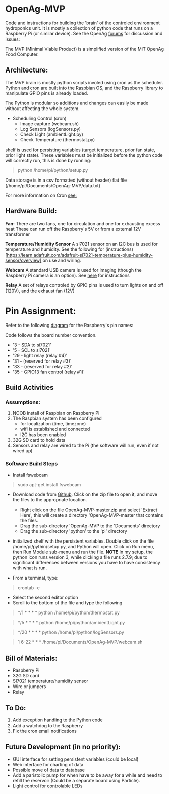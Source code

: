 # OpenAg-MVP
Code and instructions for building the 'brain' of the controled environment hydroponics unit.
It is mostly a collection of python code that runs on a Raspberry Pi (or similar device).  See the OpenAg [forums](http://forum.openag.media.mit.edu/) for discussion and issues:


The MVP (Minimal Viable Product) is a simplified version of the MIT OpenAg Food Computer.


## Architecture:
The MVP brain is mostly python scripts involed using cron as the scheduler.  
Python and cron are built into the Raspbian OS, and the Raspberry library to manipulate GPIO pins is already loaded.

The Python is modular so additions and changes can easily be made without affecting the whole system.

- Scheduling Control (cron)
    - Image capture (webcam.sh)
    - Log Sensors (logSensors.py)
    - Check Light (ambientLight.py)
    - Check Temperature (thermostat.py)

shelf is used for persisting variables (target temperature, prior fan state, prior light state).  These variables must be initialized before the python code will correctly run, this is done by running:

> python /home/pi/python/setup.py

Data storage is in a csv formatted (without header) flat file (/home/pi/Documents/OpenAg-MVP/data.txt)

For more information on Cron [see:](https://docs.oracle.com/cd/E23824_01/html/821-1451/sysrescron-24589.html)

## Hardware Build:

**Fan:**
There are two fans, one for circulation and one for exhausting excess heat  These can run off the Raspberry's 5V or from a external 12V transformer

**Temperature/Humidity Sensor**
A si7021 sensor on an I2C bus is used for temperature and humidity.  See the following for (instructions)[https://learn.adafruit.com/adafruit-si7021-temperature-plus-humidity-sensor/overview] on use and wiring.

**Webcam**
A standard USB camera is used for imaging (though the Raspberry Pi camera is an option).  See [here](https://www.raspberrypi.org/documentation/usage/webcams/) for instructions

**Relay**
A set of relays controled by GPIO pins is used to turn lights on and off (120V), and the exhaust fan (12V)

# Pin Assignment:
Refer to the following [diagram](https://docs.particle.io/datasheets/raspberrypi-datasheet/#pin-out-diagram) for the Raspberry's pin names:

Code follows the board number convention.

- '3 - SDA to si7021'
- '5 - SCL to si7021'
- '29 - light relay (relay #4)'
- '31 - (reserved for relay #3)'
- '33 - (reserved for relay #2)'
- '35 - GPIO13 fan control (relay #1)'


## Build Activities
### Assumptions:
1. NOOB install of Raspbian on Raspberry Pi
2. The Raspbian system has been configured 
    - for localization (time, timezone)
    - wifi is established and connected
    - I2C has been enabled
2. 32G SD card to hold data
3. Sensors and relay are wired to the Pi (the software will run, even if not wired up)

### Software Build Steps

 - Install fswebcam
> sudo apt-get install fswebcam

- Download code from [Github](https://github.com/webbhm/OpenAg-MVP).  Click on the zip file to open it, and move the files to the appropriate location.
    - Right click on the file OpenAg-MVP-master.zip and select 'Extract Here', this will create a directory 'OpenAg-MVP-master that contains the files.
    - Drag the sub-directory 'OpenAg-MVP to the 'Documents' directory
    - Drag the sub-directory 'python' to the 'pi' directory

- initialized shelf with the persistent variables.  Double click on the file /home/pi/pythin/setup.py, and Python will open.  Click on Run menu, then Run Module sub-menu and run the file.
**NOTE** In my setup, the python icon runs version 3, while clicking a file runs 2.7.9; due to significant differences between versions you have to have consistency with what is run.

- From a terminal, type:

> crontab -e

- Select the second editor option
- Scroll to the bottom of the file and type the following

> */1 * * * * python /home/pi/python/thermostat.py

> */5 * * * * python /home/pi/python/ambientLight.py

> */20 * * * * python /home/pi/python/logSensors.py

> 1 6-22 * * * /home/pi/Documents/OpenAg-MVP/webcam.sh

## Bill of Materials:
- Raspberry Pi
- 32G SD card
- SI7021 temperature/humidity sensor
- Wire or jumpers
- Relay

## To Do:
1. Add exception handling to the Python code
2. Add a watchdog to the Raspberry
3. Fix the cron email notifications

## Future Development (in no priority):
- GUI interface for setting persistent variables (could be local)
- Web interface for charting of data
- Possible move of data to database
- Add a paristolic pump for when have to be away for a while and need to refill the reservoir (Could be a separate board using Particle).
- Light control for controlable LEDs

